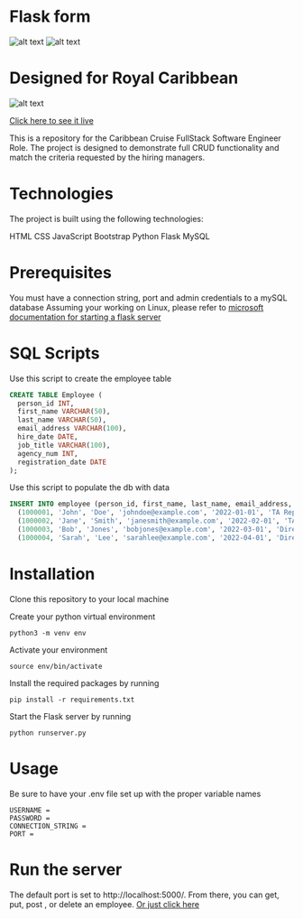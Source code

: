 # Flask form 

![alt text](https://i.imgur.com/Yu27QYo.png)
![alt text](https://i.imgur.com/dxQIqZd.png)


# Designed for Royal Caribbean 
![alt text](https://i.imgur.com/3sIY60W.png)


[Click here to see it live](http://3.237.185.251:5000/)


This is a repository for the Caribbean Cruise FullStack Software Engineer Role. The project is designed to demonstrate full CRUD functionality and match the criteria requested by the hiring managers.

# Technologies
The project is built using the following technologies:

HTML
CSS
JavaScript
Bootstrap
Python
Flask
MySQL

# Prerequisites
You must have a connection string, port and admin credentials to a mySQL database
Assuming your working on Linux, please refer to [microsoft documentation for starting a flask server](https://learn.microsoft.com/en-us/visualstudio/python/learn-flask-visual-studio-step-01-project-solution?view=vs-2022)

# SQL Scripts
Use this script to create the employee table
```SQL
CREATE TABLE Employee (
  person_id INT,
  first_name VARCHAR(50),
  last_name VARCHAR(50),
  email_address VARCHAR(100),
  hire_date DATE,
  job_title VARCHAR(100),
  agency_num INT,
  registration_date DATE
);
```

Use this script to populate the db with data
```SQL
INSERT INTO employee (person_id, first_name, last_name, email_address, hire_date, job_title, agency_num, registration_date) VALUES
  (1000001, 'John', 'Doe', 'johndoe@example.com', '2022-01-01', 'TA Rep A', 123, '2022-01-01'),
  (1000002, 'Jane', 'Smith', 'janesmith@example.com', '2022-02-01', 'TA Rep B', 456, '2022-02-01'),
  (1000003, 'Bob', 'Jones', 'bobjones@example.com', '2022-03-01', 'Direct Rep A', 789, '2022-03-01'),
  (1000004, 'Sarah', 'Lee', 'sarahlee@example.com', '2022-04-01', 'Direct Rep B', 101, '2022-04-01');

```

# Installation
Clone this repository to your local machine

Create your python virtual environment

```python3 -m venv env```

Activate your environment

```source env/bin/activate```


Install the required packages by running 

```pip install -r requirements.txt```


Start the Flask server by running 

```python runserver.py```


# Usage
Be sure to have your .env file set up with the proper variable names
```.env
USERNAME =
PASSWORD =
CONNECTION_STRING =
PORT =
```
# Run the server
The default port is set to http://localhost:5000/. 
From there, you can get, put, post , or delete an employee.
[Or just click here](http://3.237.185.251:5000/)
